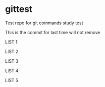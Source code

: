 # gittest
Test repo for git commands study test

This is the commit for last time will not remove


LIST 1

LIST 2

LIST 3

LIST 4

LIST 5